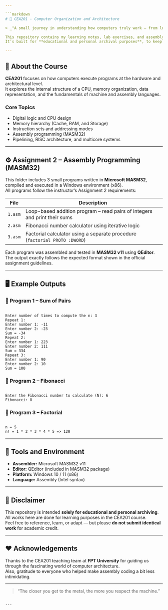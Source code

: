 ```yaml
---

```markdown
# 🧠 CEA201 - Computer Organization and Architecture  

> _"A small journey in understanding how computers truly work — from logic gates to machine code."_  

This repository contains my learning notes, lab exercises, and assembly programming assignments for the course **CEA201 – Computer Organization and Architecture** at FPT University.  
It’s built for **educational and personal archival purposes**, to keep memories of my learning path in computer architecture and low-level programming.  

---
```


## 📘 About the Course  
**CEA201** focuses on how computers execute programs at the hardware and architectural level.  
It explores the internal structure of a CPU, memory organization, data representation, and the fundamentals of machine and assembly languages.

### Core Topics  
- Digital logic and CPU design  
- Memory hierarchy (Cache, RAM, and Storage)  
- Instruction sets and addressing modes  
- Assembly programming (MASM32)  
- Pipelining, RISC architecture, and multicore systems  

---

## ⚙️ Assignment 2 – Assembly Programming (MASM32)  

This folder includes 3 small programs written in **Microsoft MASM32**, compiled and executed in a Windows environment (x86).  
All programs follow the instructor’s Assignment 2 requirements:

| File | Description |
|------|--------------|
| `1.asm` | Loop-based addition program – read pairs of integers and print their sums |
| `2.asm` | Fibonacci number calculator using iterative logic |
| `3.asm` | Factorial calculator using a separate procedure (`factorial PROTO :DWORD`) |

Each program was assembled and tested in **MASM32 v11** using **QEditor**.  
The output exactly follows the expected format shown in the official assignment guidelines.

---

## 🖥️ Example Outputs  

### 🔹 Program 1 – Sum of Pairs  
```

Enter number of times to compute the n: 3
Repeat 1:
Enter number 1: -11
Enter number 2: -23
Sum = -34
Repeat 2:
Enter number 1: 223
Enter number 2: 111
Sum = 334
Repeat 3:
Enter number 1: 90
Enter number 2: 10
Sum = 100

```

### 🔹 Program 2 – Fibonacci  
```

Enter the Fibonacci number to calculate (N): 6
Fibonacci: 8

```

### 🔹 Program 3 – Factorial  
```

n = 5
n! = 1 * 2 * 3 * 4 * 5 => 120

```

---

## 🧩 Tools and Environment
- **Assembler:** Microsoft MASM32 v11  
- **Editor:** QEditor (included in MASM32 package)  
- **Platform:** Windows 10 / 11 (x86)  
- **Language:** Assembly (Intel syntax)

---

## 📜 Disclaimer  
This repository is intended **solely for educational and personal archiving**.  
All works here are done for learning purposes in the CEA201 course.  
Feel free to reference, learn, or adapt — but please **do not submit identical work** for academic credit.

---

## ❤️ Acknowledgements  
Thanks to the CEA201 teaching team at **FPT University** for guiding us through the fascinating world of computer architecture.  
Also, gratitude to everyone who helped make assembly coding a bit less intimidating.

---

> “The closer you get to the metal, the more you respect the machine.”
```

---
